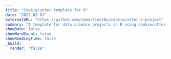 ```yaml
---
title: "Cookiecutter template for R"
date: "2022-03-01"
externalURL: "https://github.com/camartinezbu/cookiecutter-r-project"
summary: "A template for data science projects in R using cookiecutter."
showDate: false
showWordCount: false
showReadingTime: false
_build:
  render: "false"
---
```


